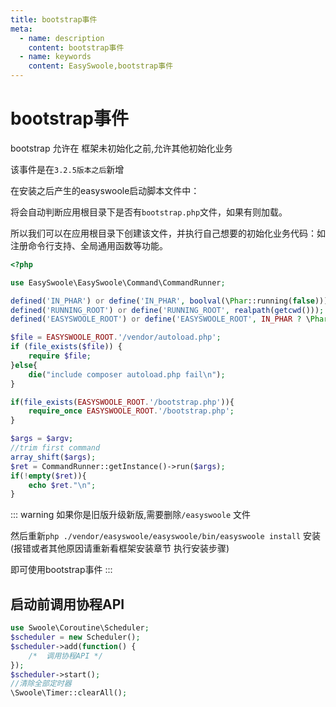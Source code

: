 ```yaml
---
title: bootstrap事件
meta:
  - name: description
    content: bootstrap事件
  - name: keywords
    content: EasySwoole,bootstrap事件
---
```

# bootstrap事件

bootstrap 允许在 框架未初始化之前,允许其他初始化业务

该事件是在`3.2.5版本之后`新增

在安装之后产生的easyswoole启动脚本文件中：

将会自动判断应用根目录下是否有`bootstrap.php`文件，如果有则加载。

所以我们可以在应用根目录下创建该文件，并执行自己想要的初始化业务代码：如注册命令行支持、全局通用函数等功能。

```php
<?php

use EasySwoole\EasySwoole\Command\CommandRunner;

defined('IN_PHAR') or define('IN_PHAR', boolval(\Phar::running(false)));
defined('RUNNING_ROOT') or define('RUNNING_ROOT', realpath(getcwd()));
defined('EASYSWOOLE_ROOT') or define('EASYSWOOLE_ROOT', IN_PHAR ? \Phar::running() : realpath(getcwd()));

$file = EASYSWOOLE_ROOT.'/vendor/autoload.php';
if (file_exists($file)) {
    require $file;
}else{
    die("include composer autoload.php fail\n");
}

if(file_exists(EASYSWOOLE_ROOT.'/bootstrap.php')){
    require_once EASYSWOOLE_ROOT.'/bootstrap.php';
}

$args = $argv;
//trim first command
array_shift($args);
$ret = CommandRunner::getInstance()->run($args);
if(!empty($ret)){
    echo $ret."\n";
}
```

::: warning
如果你是旧版升级新版,需要删除`/easyswoole` 文件

然后重新`php ./vendor/easyswoole/easyswoole/bin/easyswoole install` 安装(报错或者其他原因请重新看框架安装章节 执行安装步骤)

即可使用bootstrap事件
:::

## 启动前调用协程API
```php
use Swoole\Coroutine\Scheduler;
$scheduler = new Scheduler();
$scheduler->add(function() {
    /*  调用协程API */
});
$scheduler->start();
//清除全部定时器
\Swoole\Timer::clearAll();
```